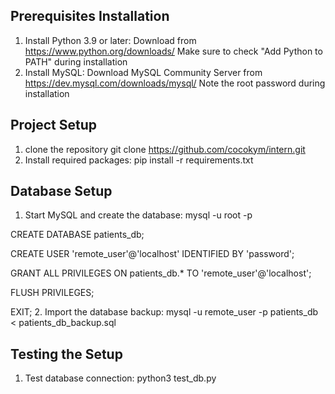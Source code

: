 ## Prerequisites Installation
1. Install Python 3.9 or later:
 Download from https://www.python.org/downloads/
 Make sure to check "Add Python to PATH" during installation
2. Install MySQL:
 Download MySQL Community Server from https://dev.mysql.com/downloads/mysql/
 Note the root password during installation
## Project Setup
 1. clone the repository
 git clone https://github.com/cocokym/intern.git
 2. Install required packages:
 pip install -r requirements.txt
## Database Setup
 1. Start MySQL and create the database:
 mysql -u root -p

 CREATE DATABASE patients_db;

 CREATE USER 'remote_user'@'localhost' IDENTIFIED BY 'password';

 GRANT ALL PRIVILEGES ON patients_db.* TO 'remote_user'@'localhost';

 FLUSH PRIVILEGES;

 EXIT;
2. Import the database backup:
 mysql -u remote_user -p patients_db < patients_db_backup.sql
## Testing the Setup
1. Test database connection:
 python3 test_db.py

